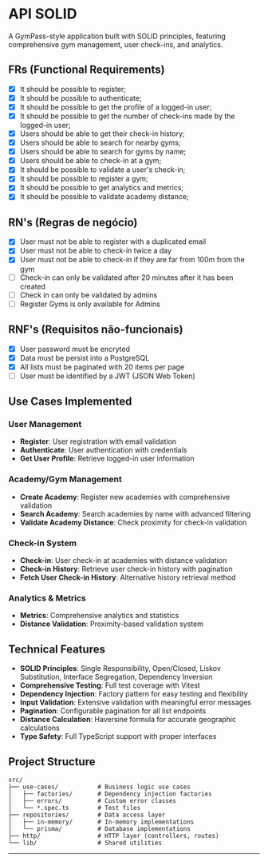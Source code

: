 # API SOLID

A GymPass-style application built with SOLID principles, featuring comprehensive gym management, user check-ins, and analytics.

## FRs (Functional Requirements)

- [x] It should be possible to register;
- [x] It should be possible to authenticate;
- [x] It should be possible to get the profile of a logged-in user;
- [x] It should be possible to get the number of check-ins made by the logged-in user;
- [x] Users should be able to get their check-in history;
- [x] Users should be able to search for nearby gyms;
- [x] Users should be able to search for gyms by name;
- [x] Users should be able to check-in at a gym;
- [x] It should be possible to validate a user's check-in;
- [x] It should be possible to register a gym;
- [x] It should be possible to get analytics and metrics;
- [x] It should be possible to validate academy distance;

## RN's (Regras de negócio)

- [x] User must not be able to register with a duplicated email
- [x] User must not be able to check-in twice a day
- [x] User must not be able to check-in if they are far from 100m from the gym
- [ ] Check-in can only be validated after 20 minutes after it has been created
- [ ] Check in can only be validated by admins
- [ ] Register Gyms is only available for Admins

## RNF's (Requisitos não-funcionais)

- [x] User password must be encryted
- [x] Data must be persist into a PostgreSQL
- [x] All lists must be paginated with 20 items per page
- [ ] User must be identified by a JWT (JSON Web Token)

## Use Cases Implemented

### User Management
- **Register**: User registration with email validation
- **Authenticate**: User authentication with credentials
- **Get User Profile**: Retrieve logged-in user information

### Academy/Gym Management
- **Create Academy**: Register new academies with comprehensive validation
- **Search Academy**: Search academies by name with advanced filtering
- **Validate Academy Distance**: Check proximity for check-in validation

### Check-in System
- **Check-in**: User check-in at academies with distance validation
- **Check-in History**: Retrieve user check-in history with pagination
- **Fetch User Check-in History**: Alternative history retrieval method

### Analytics & Metrics
- **Metrics**: Comprehensive analytics and statistics
- **Distance Validation**: Proximity-based validation system

## Technical Features

- **SOLID Principles**: Single Responsibility, Open/Closed, Liskov Substitution, Interface Segregation, Dependency Inversion
- **Comprehensive Testing**: Full test coverage with Vitest
- **Dependency Injection**: Factory pattern for easy testing and flexibility
- **Input Validation**: Extensive validation with meaningful error messages
- **Pagination**: Configurable pagination for all list endpoints
- **Distance Calculation**: Haversine formula for accurate geographic calculations
- **Type Safety**: Full TypeScript support with proper interfaces

## Project Structure

```
src/
├── use-cases/           # Business logic use cases
│   ├── factories/       # Dependency injection factories
│   ├── errors/          # Custom error classes
│   └── *.spec.ts        # Test files
├── repositories/        # Data access layer
│   ├── in-memory/       # In-memory implementations
│   └── prisma/          # Database implementations
├── http/                # HTTP layer (controllers, routes)
└── lib/                 # Shared utilities
```

---
